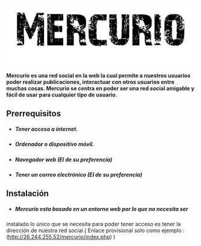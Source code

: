 
![](https://raw.githubusercontent.com/Joshe05/Mercurio/main/images/logo.png)

**Mercurio es una red social en la web la cual permite a nuestros usuarios
poder realizar publicaciones, interactuar con otros usuarios entre muchas
cosas. Mercurio se centra en poder ser una red social amigable y fácil de
usar para cualquier tipo de usuario.**

## Prerrequisitos
- ##### Tener acceso a internet.
- ##### Ordenador o dispositivo móvil.
- ##### Navegador web (El de su preferencia)
- ##### Tener un correo electrónico (El de su preferencia)


## Instalación
- ##### Mercurio esta basado en un entorno web por lo que no necesita ser
instalado lo único que se necesita para poder tener acceso es tener la
dirección de nuestra red social.( Enlace provisional solo como ejemplo :
(http://26.244.255.52/mercurio/index.php) )

